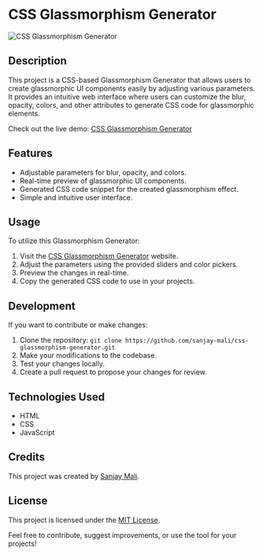 # CSS Glassmorphism Generator

![CSS Glassmorphism Generator](https://github.com/sanjay-mali/css-glassmorphism-generator/blob/main/assets/images/css-glassmorphism-generator-preview.png)

## Description

This project is a CSS-based Glassmorphism Generator that allows users to create glassmorphic UI components easily by adjusting various parameters. It provides an intuitive web interface where users can customize the blur, opacity, colors, and other attributes to generate CSS code for glassmorphic elements.

Check out the live demo: [CSS Glassmorphism Generator](https://sanjay-mali.github.io/css-glassmorphism-generator/)

## Features

- Adjustable parameters for blur, opacity, and colors.
- Real-time preview of glassmorphic UI components.
- Generated CSS code snippet for the created glassmorphism effect.
- Simple and intuitive user interface.

## Usage

To utilize this Glassmorphism Generator:

1. Visit the [CSS Glassmorphism Generator](https://sanjay-mali.github.io/css-glassmorphism-generator/) website.
2. Adjust the parameters using the provided sliders and color pickers.
3. Preview the changes in real-time.
4. Copy the generated CSS code to use in your projects.

## Development

If you want to contribute or make changes:

1. Clone the repository: `git clone https://github.com/sanjay-mali/css-glassmorphism-generator.git`
2. Make your modifications to the codebase.
3. Test your changes locally.
4. Create a pull request to propose your changes for review.

## Technologies Used

- HTML
- CSS
- JavaScript

## Credits

This project was created by [Sanjay Mali](https://github.com/sanjay-mali).

## License

This project is licensed under the [MIT License](LICENSE).

Feel free to contribute, suggest improvements, or use the tool for your projects!
